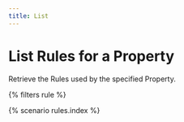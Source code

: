 ```yaml
---
title: List
---
```


# List Rules for a Property

Retrieve the Rules used by the specified Property.

{% filters rule %}

{% scenario rules.index %}
